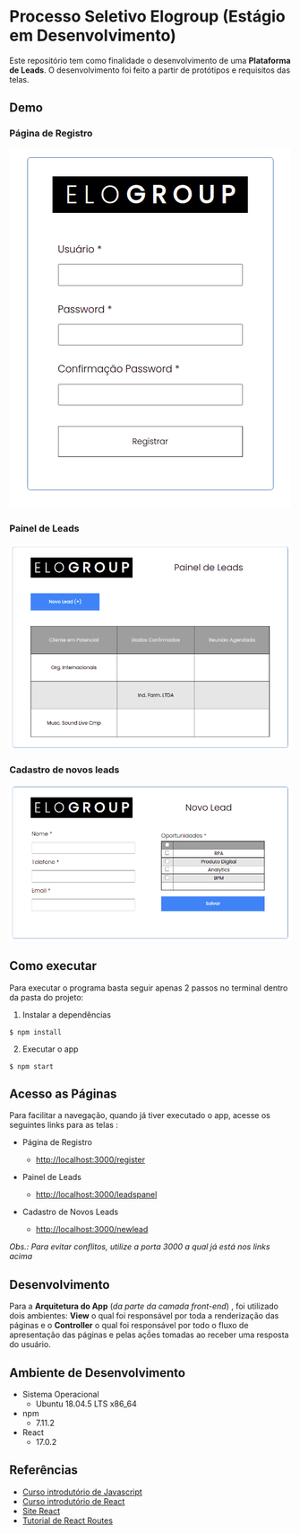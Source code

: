 # Processo Seletivo Elogroup (Estágio em Desenvolvimento)
Este repositório tem como finalidade o desenvolvimento de uma **Plataforma de Leads**. O desenvolvimento foi feito a partir de protótipos e requisitos das telas.

## Demo

### Página de Registro
![tela de registro](https://github.com/JNagasava/elogroup-plataforma_de_leads/blob/main/assets/register_screen.png)

### Painel de Leads
![painel de leads](https://github.com/JNagasava/elogroup-plataforma_de_leads/blob/main/assets/leadspanel_screen.png)

### Cadastro de novos leads
![cadastro de novos leads](https://github.com/JNagasava/elogroup-plataforma_de_leads/blob/main/assets/newlead_screen.png)

## Como executar
Para executar o programa basta seguir apenas 2  passos no terminal dentro da pasta do projeto:

1. Instalar a dependências
```
$ npm install
```
2. Executar o app
```
$ npm start
```
## Acesso as Páginas
Para facilitar a navegação, quando já tiver executado o app, acesse os seguintes links para as telas :

* Página de Registro
    * [http://localhost:3000/register](http://localhost:3000/register)

* Painel de Leads
    * [http://localhost:3000/leadspanel](http://localhost:3000/leadspanel)

* Cadastro de Novos Leads
    * [http://localhost:3000/newlead](http://localhost:3000/newlead)

*Obs.: Para evitar conflitos, utilize a porta 3000 a qual já está nos links acima*

## Desenvolvimento
Para a **Arquitetura do App** (*da parte da camada front-end*) , foi utilizado dois ambientes: **View** o qual foi responsável por toda a renderização das páginas e o **Controller** o qual foi responsável por todo o fluxo de apresentação das páginas e pelas açṍes tomadas ao receber uma resposta do usuário.
## Ambiente de Desenvolvimento
* Sistema Operacional
    * Ubuntu 18.04.5 LTS x86_64
* npm
    * 7.11.2
* React
    * 17.0.2
## Referências
* [Curso introdutório de Javascript](https://www.youtube.com/watch?v=PkZNo7MFNFg)
* [Curso introdutório de React](https://www.youtube.com/watch?v=w7ejDZ8SWv8)
* [Site React](https://pt-br.reactjs.org/)
* [Tutorial de React Routes](https://www.youtube.com/watch?v=4Tb8dp5GYqI)


